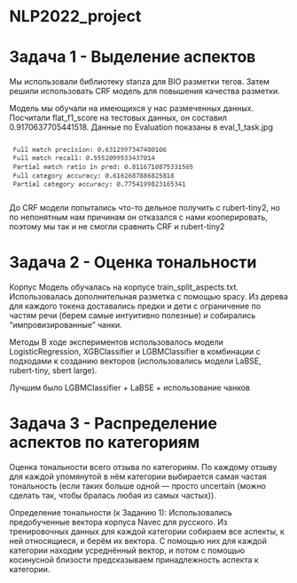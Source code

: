 # NLP2022_project

# Задача 1 - Выделение аспектов
Мы использовали библиотеку stanza для BIO разметки тегов. Затем решили использовать CRF модель для повышения качества разметки.

Модель мы обучали на имеющихся у нас размеченных данных. Посчитали flat_f1_score на тестовых данных, он составил 0.9170637705441518. Данные по Evaluation показаны в eval_1_task.jpg 

![alt text](https://github.com/IgorDyatlov/NLP2022_project/blob/main/eval_1_task.jpg)

До CRF модели попытались что-то дельное получить с rubert-tiny2, но по непонятным нам причинам он отказался с нами кооперировать, поэтому мы так и не смогли сравнить CRF и rubert-tiny2

# Задача 2 - Оценка тональности
Корпус
Модель обучалась на корпусе train_split_aspects.txt.
Использовалась дополнительная разметка с помощью spacy. Из дерева для каждого токена доставались предки и дети с ограничение по частям речи (берем самые интуитивно полезные) и собирались “импровизированные” чанки. 

Методы
В ходе экспериментов использовалось модели LogisticRegression, XGBClassifier и LGBMClassifier в комбинации с подходами к созданию векторов (использовались модели LaBSE, rubert-tiny, sbert large).

Лучшим было LGBMClassifier + LaBSE + использование чанков

# Задача 3 - Распределение аспектов по категориям

Оценка тональности всего отзыва по категориям. По каждому отзыву для каждой упомянутой в нём категории выбирается самая частая тональность (если таких больше одной — просто uncertain (можно сделать так, чтобы бралась любая из самых частых)).

Определение тональности (к Заданию 1): Использовались предобученные вектора корпуса Navec для русского. Из тренировочных данных для каждой категории собираем все аспекты, к ней относящиеся, и берём их вектора. С помощью них для каждой категории находим усреднённый вектор, и потом с помощью косинусной близости предсказываем принадлежность аспекта к категории.
